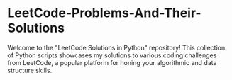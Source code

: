 # LeetCode-Problems-And-Their-Solutions
Welcome to the "LeetCode Solutions in Python" repository! This collection of Python scripts showcases my solutions to various coding challenges from LeetCode, a popular platform for honing your algorithmic and data structure skills.
